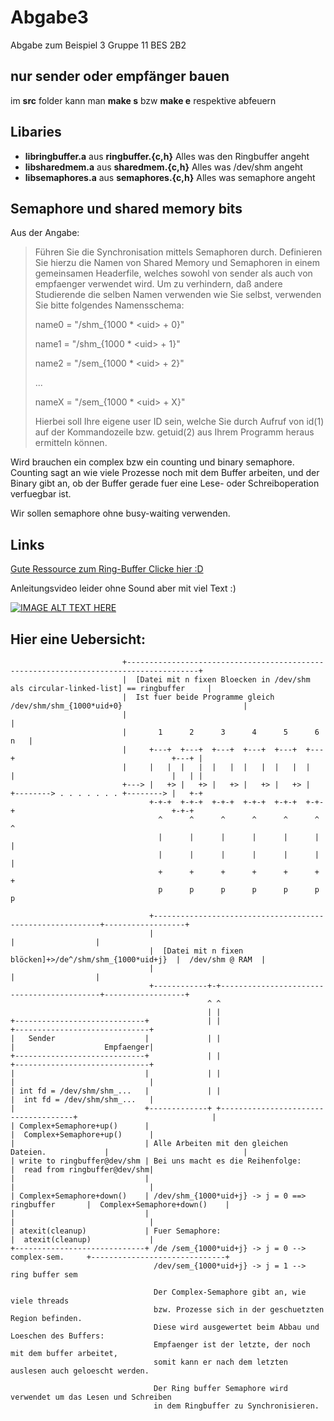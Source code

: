 # Abgabe3
Abgabe zum Beispiel 3 Gruppe 11 BES 2B2 

## nur sender oder empfänger bauen
im **src** folder kann man **make s** bzw **make e** respektive abfeuern

## Libaries

 * **libringbuffer.a** aus __ringbuffer.{c,h}__ Alles was den Ringbuffer angeht
 * **libsharedmem.a**  aus __sharedmem.{c,h}__  Alles was /dev/shm angeht 
 * **libsemaphores.a** aus __semaphores.{c,h}__ Alles was semaphore angeht
 
## Semaphore und shared memory bits

Aus der Angabe: 

>Führen Sie die Synchronisation mittels Semaphoren durch. Definieren Sie hierzu
>die Namen von Shared Memory und Semaphoren in einem gemeinsamen Headerfile,
>welches sowohl von sender als auch von empfaenger verwendet wird. Um zu
>verhindern, daß andere Studierende die selben Namen verwenden wie Sie selbst,
>verwenden Sie bitte folgendes Namensschema:
>
>
>    name0 = "/shm_{1000 * \<uid\> + 0}"
>
>    name1 = "/shm_{1000 * \<uid\> + 1}"
>
>    name2 = "/sem_{1000 * \<uid\> + 2}"
>
>    ...
>
>    nameX = "/sem_{1000 * \<uid\> + X}"
>
>    
>Hierbei soll <uid> Ihre eigene user ID sein, welche Sie durch Aufruf von id(1)
>auf der Kommandozeile bzw. getuid(2) aus Ihrem Programm heraus ermitteln können.

Wird brauchen ein complex bzw ein counting und binary semaphore. Counting sagt an wie viele Prozesse noch mit dem Buffer arbeiten,
und der Binary gibt an, ob der Buffer gerade fuer eine Lese- oder Schreiboperation verfuegbar ist.

Wir sollen semaphore ohne busy-waiting verwenden. 

## Links
[Gute Ressource zum Ring-Buffer Clicke hier :D](https://embedjournal.com/implementing-circular-buffer-embedded-c/ "Embedded FTW")

Anleitungsvideo leider ohne Sound aber mit viel Text :)

[![IMAGE ALT TEXT
HERE](http://img.youtube.com/vi/2--Z-iC2EYk/0.jpg)](http://www.youtube.com/watch?v=2--Z-iC2EYk)

## Hier eine Uebersicht:

```
                         +--------------------------------------------------------------------------------------+
                         |  [Datei mit n fixen Bloecken in /dev/shm als circular-linked-list] == ringbuffer     |
                         |  Ist fuer beide Programme gleich /dev/shm/shm_{1000*uid+0}                           |
                         |                                                                                      |
                         |       1      2      3      4      5      6                                       n   |
                         |     +---+  +---+  +---+  +---+  +---+  +---+                                   +---+ |
                         |     |   |  |   |  |   |  |   |  |   |  |   |                                   |   | |
                         +---> |   +> |   +> |   +> |   +> |   +> |   +--------> . . . . . . . +--------> |   +-+
                               +-+-+  +-+-+  +-+-+  +-+-+  +-+-+  +-+-+                                   +-+-+
                                 ^      ^      ^      ^      ^      ^                                       ^
                                 |      |      |      |      |      |                                       |
                                 |      |      |      |      |      |                                       |
                                 +      +      +      +      +      +                                       +
                                 p      p      p      p      p      p                                       p

                               +----------------------------------------------------------+------------------+
                               |                                                          |                  |
                               |  [Datei mit n fixen blöcken]+>/de^/shm/shm_{1000*uid+j}  |  /dev/shm @ RAM  |
                               |                                                          |                  |
                               +------------+-+-------------------------------------------+------------------+
                                            ^ ^
                                            | |
+-----------------------------+             | |                                     +------------------------------+
|   Sender                    |             | |                                     |                    Empfaenger|
+-----------------------------+             | |                                     +------------------------------+
|                             |             | |                                     |                              |
| int fd = /dev/shm/shm_...   |             | |                                     |  int fd = /dev/shm/shm_...   |
|                             +-------------+ +-------------------------------------+                              |
| Complex+Semaphore+up()      |                                                     |  Complex+Semaphore+up()      |
|                             | Alle Arbeiten mit den gleichen Dateien.             |                              |
| write to ringbuffer@dev/shm | Bei uns macht es die Reihenfolge:                   |  read from ringbuffer@dev/shm|
|                             |                                                     |                              |
| Complex+Semaphore+down()    | /dev/shm_{1000*uid+j} -> j = 0 ==> ringbuffer       |  Complex+Semaphore+down()    |
|                             |                                                     |                              |
| atexit(cleanup)             | Fuer Semaphore:                                     |  atexit(cleanup)             |
+-----------------------------+ /de /sem_{1000*uid+j} -> j = 0 --> complex-sem.     +------------------------------+
                                /dev/sem_{1000*uid+j} -> j = 1 --> ring buffer sem

                                Der Complex-Semaphore gibt an, wie viele threads
                                bzw. Prozesse sich in der geschuetzten Region befinden.
                                Diese wird ausgewertet beim Abbau und Loeschen des Buffers:
                                Empfaenger ist der letzte, der noch mit dem buffer arbeitet,
                                somit kann er nach dem letzten auslesen auch geloescht werden.

                                Der Ring buffer Semaphore wird verwendet um das Lesen und Schreiben
                                in dem Ringbuffer zu Synchronisieren.

```